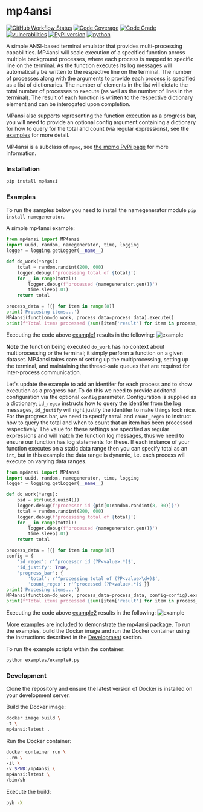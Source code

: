 # mp4ansi #
[![GitHub Workflow Status](https://github.com/soda480/mp4ansi/workflows/build/badge.svg)](https://github.com/soda480/mp4ansi/actions)
[![Code Coverage](https://codecov.io/gh/soda480/mp4ansi/branch/main/graph/badge.svg?token=6NTX6LSP7Q)](https://codecov.io/gh/soda480/mp4ansi)
[![Code Grade](https://www.code-inspector.com/project/20694/status/svg)](https://frontend.code-inspector.com/project/20694/dashboard)
[![vulnerabilities](https://img.shields.io/badge/vulnerabilities-None-green)](https://pypi.org/project/bandit/)
[![PyPI version](https://badge.fury.io/py/mp4ansi.svg)](https://badge.fury.io/py/mp4ansi)
[![python](https://img.shields.io/badge/python-3.6-teal)](https://www.python.org/downloads/)


A simple ANSI-based terminal emulator that provides multi-processing capabilities. MP4ansi will scale execution of a specified function across multiple background processes, where each process is mapped to specific line on the terminal. As the function executes its log messages will automatically be written to the respective line on the terminal. The number of processes along with the arguments to provide each process is specified as a list of dictionaries. The number of elements in the list will dictate the total number of processes to execute (as well as the number of lines in the terminal). The result of each function is written to the respective dictionary element and can be interogated upon completion.

MPansi also supports representing the function execution as a progress bar, you will need to provide an optional config argument containing a dictionary for how to query for the total and count (via regular expressions), see the [examples](https://github.com/soda480/mp4ansi/tree/master/examples) for more detail.

MP4ansi is a subclass of `mpmq`, see [the mpmq PyPi page](https://pypi.org/project/mpmq/) for more information.

### Installation ###
```bash
pip install mp4ansi
```

### Examples ###

To run the samples below you need to install the namegenerator module `pip install namegenerator`.

A simple mp4ansi example:
```python
from mp4ansi import MP4ansi
import uuid, random, namegenerator, time, logging
logger = logging.getLogger(__name__)

def do_work(*args):
    total = random.randint(200, 600)
    logger.debug(f'processing total of {total}')
    for _ in range(total):
        logger.debug(f'processed {namegenerator.gen()}')
        time.sleep(.01)
    return total

process_data = [{} for item in range(8)]
print('Procesing items...')
MP4ansi(function=do_work, process_data=process_data).execute()
print(f"Total items processed {sum([item['result'] for item in process_data])}")
```

Executing the code above [example1](https://github.com/soda480/mp4ansi/tree/master/examples/example1.py) results in the following:
![example](https://raw.githubusercontent.com/soda480/mp4ansi/master/docs/images/example1.gif)

**Note** the function being executed `do_work` has no context about multiprocessing or the terminal; it simply perform a function on a given dataset. MP4ansi takes care of setting up the multiprocessing, setting up the terminal, and maintaining the thread-safe queues that are required for inter-process communication.

Let's update the example to add an identifer for each process and to show execution as a progress bar. To do this we need to provide additonal configuration via the optional `config` parameter. Configuration is supplied as a dictionary; `id_regex` instructs how to query the identifer from the log messages, `id_justify` will right justify the identifer to make things look nice. For the progress bar, we need to specify `total` and `count_regex` to instruct how to query the total and when to count that an item has been processed respectively. The value for these settings are specified as regular expressions and will match the function log messages, thus we need to ensure our function has log statements for these. If each instance of your function executes on a static data range then you can specify total as an `int`, but in this example the data range is dynamic, i.e. each process will execute on varying data ranges.

```python
from mp4ansi import MP4ansi
import uuid, random, namegenerator, time, logging
logger = logging.getLogger(__name__)

def do_work(*args):
    pid = str(uuid.uuid4())
    logger.debug(f'processor id {pid[0:random.randint(8, 30)]}')
    total = random.randint(200, 600)
    logger.debug(f'processing total of {total}')
    for _ in range(total):
        logger.debug(f'processed {namegenerator.gen()}')
        time.sleep(.01)
    return total

process_data = [{} for item in range(8)]
config = {
    'id_regex': r'^processor id (?P<value>.*)$',
    'id_justify': True,
    'progress_bar': {
        'total': r'^processing total of (?P<value>\d+)$',
        'count_regex': r'^processed (?P<value>.*)$'}}
print('Procesing items...')
MP4ansi(function=do_work, process_data=process_data, config=config).execute()
print(f"Total items processed {sum([item['result'] for item in process_data])}")
```

Executing the code above [example2](https://github.com/soda480/mp4ansi/tree/master/examples/example2.py) results in the following:
![example](https://raw.githubusercontent.com/soda480/mp4ansi/master/docs/images/example2.gif)

More [examples](https://github.com/soda480/mp4ansi/tree/master/examples) are included to demonstrate the mp4ansi package. To run the examples, build the Docker image and run the Docker container using the instructions described in the [Development](#development) section.

To run the example scripts within the container:

```bash
python examples/example#.py
```

### Development ###

Clone the repository and ensure the latest version of Docker is installed on your development server.


Build the Docker image:
```sh
docker image build \
-t \
mp4ansi:latest .
```

Run the Docker container:
```sh
docker container run \
--rm \
-it \
-v $PWD:/mp4ansi \
mp4ansi:latest \
/bin/sh
```

Execute the build:
```sh
pyb -X
```
